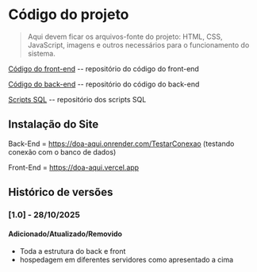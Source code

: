 # Código do projeto

> Aqui devem ficar os arquivos-fonte do projeto: HTML, CSS, JavaScript, imagens e outros necessários para o funcionamento do sistema.

[Código do front-end](../src/front) -- repositório do código do front-end

[Código do back-end](../src/back)  -- repositório do código do back-end

[Scripts SQL](../src/db)  -- repositório dos scripts SQL


## Instalação do Site

Back-End = https://doa-aqui.onrender.com/TestarConexao (testando conexão com o banco de dados)

Front-End = https://doa-aqui.vercel.app 

## Histórico de versões

### [1.0] - 28/10/2025
#### Adicionado/Atualizado/Removido
- Toda a estrutura do back e front 
- hospedagem em diferentes servidores como apresentado a cima 

